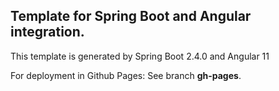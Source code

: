 ## Template for Spring Boot and Angular integration.

This template is generated by Spring Boot 2.4.0 and Angular 11

For deployment in Github Pages: See branch <b>gh-pages</b>.